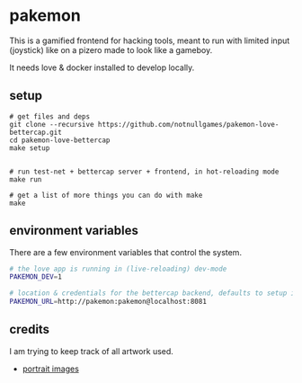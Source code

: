 # pakemon

This is a gamified frontend for hacking tools, meant to run with limited input (joystick) like on a pizero made to look like a gameboy.

It needs love & docker installed to develop locally.

## setup

```
# get files and deps
git clone --recursive https://github.com/notnullgames/pakemon-love-bettercap.git
cd pakemon-love-bettercap
make setup


# run test-net + bettercap server + frontend, in hot-reloading mode
make run

# get a list of more things you can do with make
make
```

## environment variables

There are a few environment variables that control the system.

```sh
# the love app is running in (live-reloading) dev-mode
PAKEMON_DEV=1

# location & credentials for the bettercap backend, defaults to setup in docker-compose
PAKEMON_URL=http://pakemon:pakemon@localhost:8081
```

## credits

I am trying to keep track of all artwork used.

- [portrait images](https://www.spriters-resource.com/pc_computer/rpgmakervx/sheet/100109/)